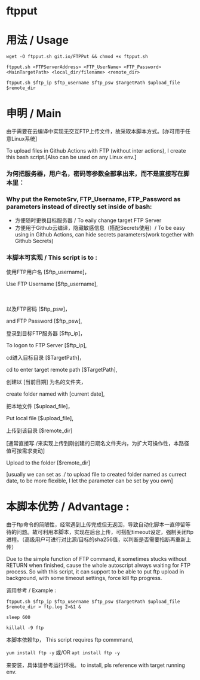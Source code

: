# ftpput

# 用法 / Usage

` wget -O ftpput.sh git.io/FTPPut && chmod +x ftpput.sh `

` ftpput.sh <FTPServerAddress> <FTP_UserName> <FTP_Password> <MainTargetPath> <local_dir/filename> <remote_dir> `

` ftpput.sh $ftp_ip $ftp_username $ftp_psw $TargetPath $upload_file $remote_dir `


# 申明 / Main

由于需要在云编译中实现无交互FTP上传文件，故采取本脚本方式。[亦可用于任意Linux系统]

To upload files in Github Actions with FTP (without inter actions), I create this bash script.[Also can be used on any Linux env.]

### 为何把服务器，用户名，密码等参数全部拿出来，而不是直接写在脚本里：
### Why put the RemoteSrv, FTP_Username, FTP_Password as parameters instead of directly set inside of bash:

- 方便随时更换目标服务器 / To eaily change target FTP Server
- 方便用于Github云编译，隐藏敏感信息（搭配Secrets使用）/ To be easy using in Github Actions, can hide secrets parameters(work together with Github Secrets)

### 本脚本可实现 / This script is to :

使用FTP用户名 [$ftp_username]，

Use FTP Username [$ftp_username],
<br><br><br>

以及FTP密码 [$ftp_psw]，

and FTP Password [$ftp_psw],



登录到目标FTP服务器 [$ftp_ip]，

To logon to FTP Server [$ftp_ip],



cd进入目标目录 [$TargetPath]，

cd to enter target remote path [$TargetPath],



创建以 [当前日期] 为名的文件夹，

create folder named with [current date],



把本地文件 [$upload_file]，

Put local file [$upload_file],



上传到该目录 [$remote_dir]

[通常直接写./来实现上传到刚创建的日期名文件夹内，为扩大可操作性，本路径值可按需求变动]



Upload to the folder [$remote_dir] 

[usually we can set as ./ to upload file to created folder named as currect date, to be more flexible, I let the parameter can be set by you own]



# 本脚本优势 / Advantage :

由于ftp命令的简陋性，经常遇到上传完成但无返回，导致自动化脚本一直停留等待的问题。故可利用本脚本，实现在后台上传，可搭配timeout设定，强制关闭ftp进程。（高级用户可进行对比源/目标的sha256值，以判断是否需要掐断再重新上传）

Due to the simple function of FTP command, it sometimes stucks without RETURN when finished, cause the whole autoscript always waiting for FTP process.
So with this script, it can support to be able to put ftp upload in background, with some timeout settings, force kill ftp progress.


调用参考 / Example :

` ftpput.sh $ftp_ip $ftp_username $ftp_psw $TargetPath $upload_file $remote_dir > ftp.log 2>&1 & `

` sleep 600 `

` killall -9 ftp `

本脚本依赖ftp，
This script requires ftp commmand,

`yum install ftp -y`
或/OR `apt install ftp -y`

来安装，具体请参考运行环境。
to install, pls reference with target running env.
